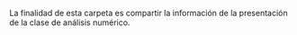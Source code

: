 La finalidad de esta carpeta es compartir la información de la presentación de la clase de análisis numérico.